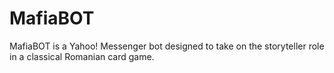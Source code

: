 MafiaBOT
========

MafiaBOT is a Yahoo! Messenger bot designed to take on the storyteller role in a classical Romanian card game.